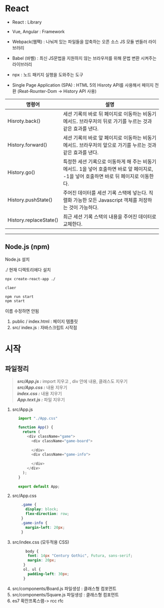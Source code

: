 # React

- React : Library
- Vue, Angular : Framework

- Webpack(웹팩) : 나눠져 있는 파일들을 압축하는 오픈 소스 JS 모듈 번들러 라이브러리
- Babel (바벨) : 최신 JS문법을 지원하지 않는 브라우저를 위해 문법 변환 시켜주는 라이브러리
- npx : 노드 패키지 실행을 도와주는 도구
- Single Page  Application (SPA) : HTML 5의 Hisroty API를 사용해서 페이지 전환 (Reat-Rounter-Dom -> History API 사용)


|명령어|설명|
|------|---|
Hisroty.back()|세션 기록의 바로 뒤 페이지로 이동하는 비동기 메서드. 브라우저의 뒤로 가기를 누르는 것과 같은 효과를 낸다. 
History.forward()|세션 기록의 바로 앞 페이지로 이동하는 비동기 메서드. 브라우저의 앞으로 가기를 누르는 것과 같은 효과를 낸다.
History.go()|특정한 세션 기록으로 이동하게 해 주는 비동기 메서드. 1을 넣어 호출하면 바로 앞 페이지로, -1을 넣어 호출하면 바로 뒤 페이지로 이동한다.
History.pushState()|주어진 데이터를 세션 기록 스택에 넣는다. 직렬화 가능한 모든 Javascript 객체를 저장하는 것이 가능하다.
History.replaceState()|최근 세션 기록 스택의 내용을 주어진  데이터로 교체한다.


---

## Node.js (npm) 
Node.js 설치

./ 현재 디렉토리에다 설치
```bash
npx create-react-app ./

claer

npm run start
npm start
```
이름 수정하면 안됨
1. public / index.html : 페이지 템플릿
2. src/ index.js : 자바스크립트 시작점

# 시작
## 파일정리
> ***src/App.js  :*** import 지우고 , div 안에 내용, 클래스도 지우기  
> ***src/App.css :*** 내용 지우기  
> ***index.css :*** 내용 지우기  
> ***App.text.js :*** 파일 지우기

1. src/App.js
```javascript
      import "./App.css"

      function App() {
        return (
          <div className="game">
            <div className="game-board">
      
            </div>
            <div className="game-info">
              
            </div>
          </div>
        );
      }
      
      export default App;
```
2. src/App.css
    ```css
        .game {
          display: block;
          flex-direction: row;
        }
        .game-info {
          margin-left: 20px;
        }
    ```
3. src/index.css (모두적용 CSS)
   ```css
         body {
          font: 14px "Century Gothic", Futura, sans-serif;
          margin: 20px;
        }
        ol, ul {
          padding-left: 30px;
        }
   ```
4. src/components/Board.js 파일생성  : 클래스형 컴포먼트
4. src/components/Square.js 파일생성  : 클래스형 컴포먼트
5. es7 확잔프록스램-> rcc rfc 
